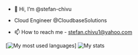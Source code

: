 - 👋 Hi, I’m @stefan-chivu

- Cloud Engineer @CloudbaseSolutions

- 📫 How to reach me - stefan.chivu1@yahoo.com

[![My most used languages](https://github-readme-stats.vercel.app/api/top-langs/?username=stefan-chivu&layout=donut)]
![My stats](https://github-readme-stats.vercel.app/api?username=stefan-chivu&show_icons=true&theme=onedark)
